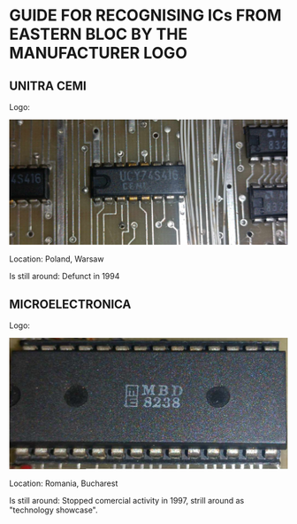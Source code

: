 # GUIDE FOR RECOGNISING ICs FROM EASTERN BLOC BY THE MANUFACTURER LOGO 


## UNITRA CEMI
Logo:

![alt text](https://github.com/RetroNora/Guide_for_Eastern_ICs/blob/main/Logos/CEMI.jpg)

Location: Poland, Warsaw

Is still around: Defunct in 1994

## MICROELECTRONICA
Logo:

![alt text](https://github.com/RetroNora/Guide_for_Eastern_ICs/blob/main/Logos/Microelectronica.jpg)

Location: Romania, Bucharest

Is still around: Stopped comercial activity in 1997, strill around as "technology showcase".


